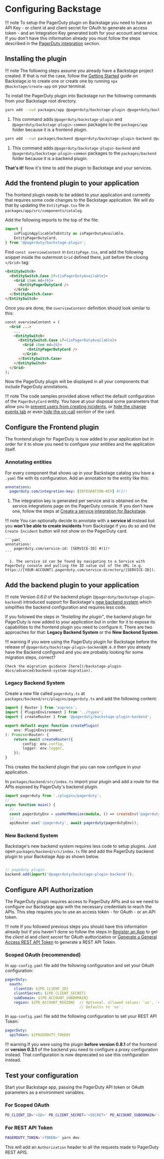 # Configuring Backstage

!!! note
    To setup the PagerDuty plugin on Backstage you need to have an API Key - or client id and client secret for OAuth to generate an access token - and an Integration Key generated both for your account and service. If you don't have this information already you must follow the steps described in the [PagerDuty integration](/backstage-plugin-docs/getting-started/pagerduty) section.

## Installing the plugin

!!! note
    The following steps assume you already have a Backstage project created. If that is not the case, follow the [Getting Started](https://backstage.io/docs/getting-started/) guide on Backstage.io to create one or create one by running `npx @backstage/create-app` on your terminal.

To install the PagerDuty plugin into Backstage run the following commands from your Backstage root directory.

```bash
yarn add --cwd packages/app @pagerduty/backstage-plugin @pagerduty/backstage-plugin-common # (1)!
```

1. This command adds `@pagerduty/backstage-plugin` and `@pagerduty/backstage-plugin-common` packages to the `packages/app` folder because it is a frontend plugin.

```bash
yarn add --cwd packages/backend @pagerduty/backstage-plugin-backend @pagerduty/backstage-plugin-common # (1)!
```

1. This command adds `@pagerduty/backstage-plugin-backend` and `@pagerduty/backstage-plugin-common` packages to the `packages/backend` folder because it is a backend plugin.

**That's it!** Now it's time to add the plugin to Backstage and your services.

## Add the frontend plugin to your application

The frontend plugin needs to be added to your application and currently that requires some code changes to the Backstage application. We will do that by updating the `EntityPage.tsx` file in `packages/app/src/components/catalog`.

Add the following imports to the top of the file:

```Typescript
import {
    isPluginApplicableToEntity as isPagerDutyAvailable,
    EntityPagerDutyCard,
} from '@pagerduty/backstage-plugin';
```

Find `const overviewContent` in `EntityPage.tsx`, and add the following snippet inside the outermost `Grid` defined there, just before the closing `</Grid>` tag:

```html
<EntitySwitch>
  <EntitySwitch.Case if={isPagerDutyAvailable}>
    <Grid item md={6}>
      <EntityPagerDutyCard />
    </Grid>
  </EntitySwitch.Case>
</EntitySwitch>
```

Once you are done, the `overviewContent` definition should look similar to this:

```html
const overviewContent = (
  <Grid ...>
    ...
    <EntitySwitch>
      <EntitySwitch.Case if={isPagerDutyAvailable}>
        <Grid item md={6}>
          <EntityPagerDutyCard />
        </Grid>
      </EntitySwitch.Case>
    </EntitySwitch>
  </Grid>
);
```

Now the PagerDuty plugin will be displayed in all your components that include PagerDuty annotations.

!!! note
    The code samples provided above reflect the default configuration of the `PagerDutyCard` entity. You have at your disposal some parameters that allow you to [prevent users from creating incidents](/backstage-plugin-docs/advanced/enable-read-only-mode), or [hide the change events tab](/backstage-plugin-docs/advanced/hide-change-events) or even [hide the on-call](/backstage-plugin-docs/advanced/hide-oncall) section of the card.

## Configure the Frontend plugin

The frontend plugin for PagerDuty is now added to your application but in order for it to show you need to configure your entities and the application itself.

### Annotating entities

For every component that shows up in your Backstage catalog you have a `.yaml` file with its configuration. Add an annotation to the entity like this:

```yaml
annotations:
  pagerduty.com/integration-key: [INTEGRATION-KEY] #(1)!
```

1. The integration key is generated per service and is obtained on the service integrations page on the PagerDuty console. If you don't have one, follow the steps at [Create a service integration for Backstage](/backstage-plugin-docs/getting-started/pagerduty/#create-a-service-integration-for-backstage).

!!! note
    You can optionally decide to annotate with a **service id** instead but you **won't be able to create incidents** from Backstage if you do so and the `Create Incident` button will not show on the PagerDuty card.

    ```yaml
    annotations:
        pagerduty.com/service-id: [SERVICE-ID] #(1)!
    ```

      1. The service id can be found by navigating to a Service with PagerDuty console and pulling the ID value out of the URL (e.g. https://[YOUR-ACCOUNT].pagerduty.com/service-directory/[SERVICE-ID]).

## Add the backend plugin to your application

!!! note
    Version _0.6.0_ of the backend plugin (`@pagerduty/backstage-plugin-backend`) introduced support for Backstage's [new backend system](https://backstage.io/docs/backend-system/) which simplifies the backend configuration and requires less code.

If you followed the steps in _"Installing the plugin"_, the backend plugin for PagerDuty is now added to your application but in order for it to expose its capabilities to the frontend plugin you need to configure it. There are two approaches for that: **Legacy Backend System** or the **New Backend System**.

!!! warning
    If you were using the PagerDuty plugin for Backstage before the release of `@pagerduty/backstage-plugin-backend@0.6.0` then you already have the Backend configured and you are probably looking for some migration steps, correct?

    Check the migration guidance [here](/backstage-plugin-docs/advanced/backend-system-migration).

### Legacy Backend System

Create a new file called `pagerduty.ts` at `packages/backend/src/plugins/pagerduty.ts` and add the following content:

```Typescript
import { Router } from 'express';
import { PluginEnvironment } from '../types';
import { createRouter } from '@pagerduty/backstage-plugin-backend';

export default async function createPlugin(
    env: PluginEnvironment,
): Promise<Router> {
    return await createRouter({
        config: env.config,
        logger: env.logger,
    });
}
```

This creates the backend plugin that you can now configure in your application.

In `packages/backend/src/index.ts` import your plugin and add a route for the APIs exposed by PagerDuty's backend plugin.

```TypeScript
import pagerduty from './plugins/pagerduty';
// ...
async function main() {
  // ...
  const pagerdutyEnv = useHotMemoize(module, () => createEnv('pagerduty'));
  // ...
  apiRouter.use('/pagerduty', await pagerduty(pagerdutyEnv));
```

### New Backend System

Backstage's new backend system requires less code to setup plugins. Just open `packages/backend/src/index.ts` file and add the PagerDuty backend plugin to your Backstage App as shown below.

```typescript

// pageduty plugin
backend.add(import('@pagerduty/backstage-plugin-backend'));

```

## Configure API Authorization

The PagerDuty plugin requires access to PagerDuty APIs and so we need to configure our Backstage app with the necessary credentials to reach the APIs. This step requires you to use an access token - for OAuth - or an API token.

!!! note
    If you followed previous steps you should have this information already but if you haven't done so follow the steps in [Register an App](/backstage-plugin-docs/getting-started/pagerduty/#register-an-application-for-scoped-oauth-recommended) to get the *client id* and *client secret* for OAuth authorization or [Generate a General Access REST API Token](/backstage-plugin-docs/getting-started/pagerduty/#generate-a-general-access-rest-api-token) to generate a REST API Token.

### Scoped OAuth (recommended)

In `app-config.yaml` file add the following configuration and set your OAuth configuration:

```yaml
pagerDuty:
  oauth:
    clientId: ${PD_CLIENT_ID}
    clientSecret: ${PD_CLIENT_SECRET}
    subDomain: ${PD_ACCOUNT_SUBDOMAIN}
    region: ${PD_ACCOUNT_REGION}  // Optional. allowed values: 'us', 'eu'.
                                  // Defaults to 'us'.
```

In `app-config.yaml` file add the following configuration to set your REST API Token:

```yaml
pagerDuty:
  apiToken: ${PAGERDUTY_TOKEN}
```

!!! warning
    If you were using the plugin **before version 0.8.1** of the frontend or **version 0.3.1** of the backend you need to configure a proxy configuration instead. That configuration is now deprecated so use this configuration instead.

## Test your configuration

Start your Backstage app, passing the PagerDuty API token or OAuth parameters as a environment variables.

### For Scoped OAuth

```bash
PD_CLIENT_ID='<ID>' PD_CLIENT_SECRET='<SECRET>' PD_ACCOUNT_SUBDOMAIN='<SUBDOMAIN>' PD_ACCOUNT_REGION='<REGION>'  yarn dev
```

### For REST API Token

```bash
PAGERDUTY_TOKEN='<TOKEN>' yarn dev
```

This will add an `Authorization` header to all the requests made to PagerDuty REST APIS.
